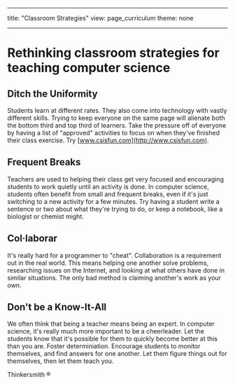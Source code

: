 * * *

title: "Classroom Strategies" view: page_curriculum theme: none

* * *

# Rethinking classroom strategies for teaching computer science

## Ditch the Uniformity

Students learn at different rates. They also come into technology with vastly different skills. Trying to keep everyone on the same page will alienate both the bottom third and top third of learners. Take the pressure off of everyone by having a list of "approved" activities to focus on when they've finished their class exercise. Try [www.csisfun.com](http://www.csisfun.com).

## Frequent Breaks

Teachers are used to helping their class get very focused and encouraging students to work quietly until an activity is done. In computer science, students often benefit from small and frequent breaks, even if it's just switching to a new activity for a few minutes. Try having a student write a sentence or two about what they're trying to do, or keep a notebook, like a biologist or chemist might.

## Col·laborar

It's really hard for a programmer to "cheat". Collaboration is a requirement out in the real world. This means helping one another solve problems, researching issues on the Internet, and looking at what others have done in similar situations. The only bad method is claiming another's work as your own.

## Don't be a Know-It-All

We often think that being a teacher means being an expert. In computer science, it's really much more important to be a cheerleader. Let the students know that it's possible for them to quickly become better at this than you are. Foster determiniation. Encourage students to monitor themselves, and find answers for one another. Let them figure things out for themselves, then let them teach you.

Thinkersmith ®